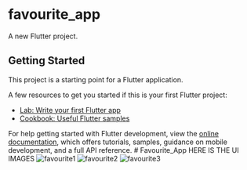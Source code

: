 # favourite_app

A new Flutter project.

## Getting Started

This project is a starting point for a Flutter application.

A few resources to get you started if this is your first Flutter project:

- [Lab: Write your first Flutter app](https://docs.flutter.dev/get-started/codelab)
- [Cookbook: Useful Flutter samples](https://docs.flutter.dev/cookbook)

For help getting started with Flutter development, view the
[online documentation](https://docs.flutter.dev/), which offers tutorials,
samples, guidance on mobile development, and a full API reference.
#   F a v o u r i t e _ A p p 
HERE IS THE UI IMAGES
![favourite1](https://github.com/adarshkvinod/Favourite_App/assets/122589322/7dc22533-8926-4cf4-a840-97daf8195778)
![favourite2](https://github.com/adarshkvinod/Favourite_App/assets/122589322/7417cc27-35c4-4dc1-9792-c35b61e4d409)
![favourite3](https://github.com/adarshkvinod/Favourite_App/assets/122589322/3b150f82-eb7a-4044-af23-815db6b8d469)
 
 
